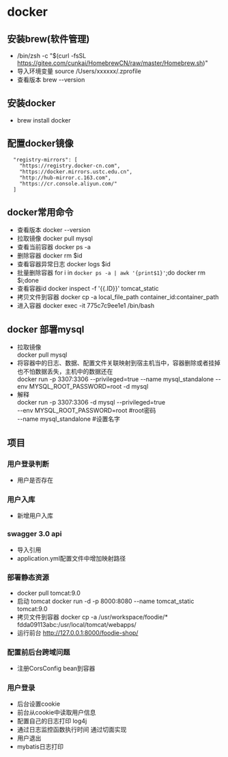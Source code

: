 # docker

## 安装brew(软件管理)
* /bin/zsh -c "$(curl -fsSL https://gitee.com/cunkai/HomebrewCN/raw/master/Homebrew.sh)"
* 导入环境变量 source /Users/xxxxxx/.zprofile
* 查看版本 brew --version

## 安装docker
* brew install docker

## 配置docker镜像
```shell
  "registry-mirrors": [
    "https://registry.docker-cn.com",
    "https://docker.mirrors.ustc.edu.cn",
    "http://hub-mirror.c.163.com",
    "https://cr.console.aliyun.com/"
  ]
```

## docker常用命令
* 查看版本 docker --version
* 拉取镜像 docker pull mysql
* 查看当前容器 docker ps -a
* 删除容器 docker rm $id
* 查看容器异常日志 docker logs $id
* 批量删除容器 for i in `docker ps -a | awk '{print$1}'`;do docker rm $i;done
* 查看容器id  docker inspect -f '{{.ID}}' tomcat_static
* 拷贝文件到容器 docker cp -a local_file_path container_id:container_path
* 进入容器 docker exec -it 775c7c9ee1e1 /bin/bash
## docker 部署mysql
* 拉取镜像  
docker pull mysql
* 将容器中的日志、数据、配置文件关联映射到宿主机当中，容器删除或者挂掉也不怕数据丢失，主机中的数据还在  
docker run -p 3307:3306 --privileged=true --name mysql_standalone --env MYSQL_ROOT_PASSWORD=root -d mysql
* 解释  
docker run -p 3307:3306 -d mysql --privileged=true  
--env MYSQL_ROOT_PASSWORD=root  #root密码  
--name mysql_standalone   #设置名字  

## 项目

### 用户登录判断
* 用户是否存在

### 用户入库
* 新增用户入库

### swagger 3.0 api
* 导入引用
* application.yml配置文件中增加映射路径

### 部署静态资源
* docker pull tomcat:9.0
* 启动 tomcat docker run -d -p 8000:8080 --name tomcat_static tomcat:9.0
* 拷贝文件到容器 docker cp -a /usr/workspace/foodie/* fdda09113abc:/usr/local/tomcat/webapps/ 
* 运行前台 http://127.0.0.1:8000/foodie-shop/

### 配置前后台跨域问题
* 注册CorsConfig bean到容器

### 用户登录
* 后台设置cookie
* 前台从cookie中读取用户信息
* 配置自己的日志打印
  log4j
* 通过日志监控函数执行时间
  通过切面实现
* 用户退出
* mybatis日志打印
